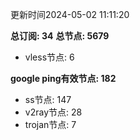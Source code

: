 更新时间2024-05-02 11:11:20

**总订阅: 34**
**总节点: 5679**
- vless节点: 6

**google ping有效节点: 182**
- ss节点: 147
- v2ray节点: 28
- trojan节点: 7
